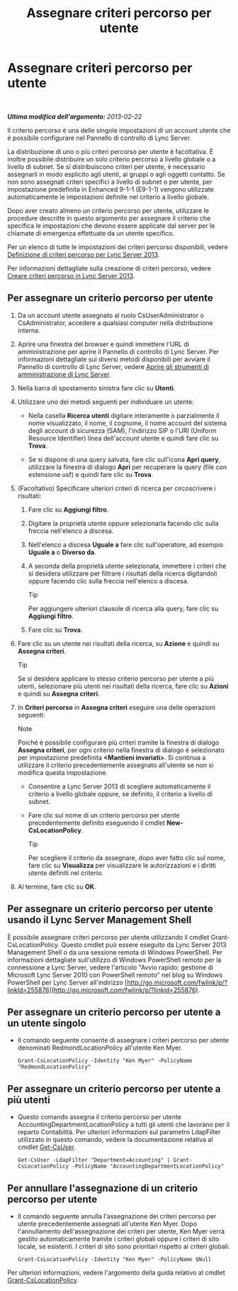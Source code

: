 ﻿---
title: Assegnare criteri percorso per utente
TOCTitle: Assegnare criteri percorso per utente
ms:assetid: 343f2de3-a0ae-4403-8456-6e520b579d32
ms:mtpsurl: https://technet.microsoft.com/it-it/library/Gg520974(v=OCS.15)
ms:contentKeyID: 49300137
ms.date: 08/24/2015
mtps_version: v=OCS.15
ms.translationtype: HT
---

# Assegnare criteri percorso per utente

 

_**Ultima modifica dell'argomento:** 2013-02-22_

Il criterio percorso è una delle singole impostazioni di un account utente che è possibile configurare nel Pannello di controllo di Lync Server.

La distribuzione di uno o più criteri percorso per utente è facoltativa. È inoltre possibile distribuire un solo criterio percorso a livello globale o a livello di subnet. Se si distribuiscono criteri per utente, è necessario assegnarli in modo esplicito agli utenti, ai gruppi o agli oggetti contatto. Se non sono assegnati criteri specifici a livello di subnet o per utente, per impostazione predefinita in Enhanced 9-1-1 (E9-1-1) vengono utilizzate automaticamente le impostazioni definite nel criterio a livello globale.

Dopo aver creato almeno un criterio percorso per utente, utilizzare le procedure descritte in questo argomento per assegnare il criterio che specifica le impostazioni che devono essere applicate dal server per le chiamate di emergenza effettuate da un utente specifico.

Per un elenco di tutte le impostazioni dei criteri percorso disponibili, vedere [Definizione di criteri percorso per Lync Server 2013](lync-server-2013-defining-the-location-policy.md).

Per informazioni dettagliate sulla creazione di criteri percorso, vedere [Creare criteri percorso in Lync Server 2013](lync-server-2013-create-location-policies.md).

## Per assegnare un criterio percorso per utente

1.  Da un account utente assegnato al ruolo CsUserAdministrator o CsAdministrator, accedere a qualsiasi computer nella distribuzione interna.

2.  Aprire una finestra del browser e quindi immettere l'URL di amministrazione per aprire il Pannello di controllo di Lync Server. Per informazioni dettagliate sui diversi metodi disponibili per avviare il Pannello di controllo di Lync Server, vedere [Aprire gli strumenti di amministrazione di Lync Server](lync-server-2013-open-lync-server-administrative-tools.md).

3.  Nella barra di spostamento sinistra fare clic su **Utenti**.

4.  Utilizzare uno dei metodi seguenti per individuare un utente:
    
      - Nella casella **Ricerca utenti** digitare interamente o parzialmente il nome visualizzato, il nome, il cognome, il nome account del sistema degli account di sicurezza (SAM), l'indirizzo SIP o l'URI (Uniform Resource Identifier) linea dell'account utente e quindi fare clic su **Trova**.
    
      - Se si dispone di una query salvata, fare clic sull'icona **Apri query**, utilizzare la finestra di dialogo **Apri** per recuperare la query (file con estensione usf) e quindi fare clic su **Trova**.

5.  (Facoltativo) Specificare ulteriori criteri di ricerca per circoscrivere i risultati:
    
    1.  Fare clic su **Aggiungi filtro**.
    
    2.  Digitare la proprietà utente oppure selezionarla facendo clic sulla freccia nell'elenco a discesa.
    
    3.  Nell'elenco a discesa **Uguale a** fare clic sull'operatore, ad esempio **Uguale a** o **Diverso da**.
    
    4.  A seconda della proprietà utente selezionata, immettere i criteri che si desidera utilizzare per filtrare i risultati della ricerca digitandoli oppure facendo clic sulla freccia nell'elenco a discesa.
        
        > [!tip]  
        > Per aggiungere ulteriori clausole di ricerca alla query, fare clic su <strong>Aggiungi filtro</strong>.    
    5.  Fare clic su **Trova**.

6.  Fare clic su un utente nei risultati della ricerca, su **Azione** e quindi su **Assegna criteri**.
    
    > [!tip]  
    > Se si desidera applicare lo stesso criterio percorso per utente a più utenti, selezionare più utenti nei risultati della ricerca, fare clic su <strong>Azioni</strong> e quindi su <strong>Assegna criteri</strong>.

7.  In **Criteri percorso** in **Assegna criteri** eseguire una delle operazioni seguenti:
    

    > [!NOTE]
    > Poiché è possibile configurare più criteri tramite la finestra di dialogo <STRONG>Assegna criteri</STRONG>, per ogni criterio nella finestra di dialogo è selezionato per impostazione predefinita <STRONG>&lt;Mantieni invariati&gt;</STRONG>. Si continua a utilizzare il criterio precedentemente assegnato all'utente se non si modifica questa impostazione.

    
      - Consentire a Lync Server 2013 di scegliere automaticamente il criterio a livello globale oppure, se definito, il criterio a livello di subnet.
    
      - Fare clic sul nome di un criterio percorso per utente precedentemente definito eseguendo il cmdlet **New-CsLocationPolicy**.
        
        > [!tip]  
        > Per scegliere il criterio da assegnare, dopo aver fatto clic sul nome, fare clic su <strong>Visualizza</strong> per visualizzare le autorizzazioni e i diritti utente definiti nel criterio.

8.  Al termine, fare clic su **OK**.

## Per assegnare un criterio percorso per utente usando il Lync Server Management Shell

È possibile assegnare criteri percorso per utente utilizzando il cmdlet Grant-CsLocationPolicy. Questo cmdlet può essere eseguito da Lync Server 2013 Management Shell o da una sessione remota di Windows PowerShell. Per informazioni dettagliate sull'utilizzo di Windows PowerShell remoto per la connessione a Lync Server, vedere l'articolo "Avvio rapido: gestione di Microsoft Lync Server 2010 con PowerShell remoto" nel blog su Windows PowerShell per Lync Server all'indirizzo [http://go.microsoft.com/fwlink/p/?linkId=255876](http://go.microsoft.com/fwlink/p/?linkid=255876).

## Per assegnare un criterio percorso per utente a un utente singolo

  - Il comando seguente consente di assegnare i criteri percorso per utente denominati RedmondLocationPolicy all'utente Ken Myer.
    
        Grant-CsLocationPolicy -Identity "Ken Myer" -PolicyName "RedmondLocationPolicy"

## Per assegnare un criterio percorso per utente a più utenti

  - Questo comando assegna il criterio percorso per utente AccountingDepartmentLocationPolicy a tutti gli utenti che lavorano per il reparto Contabilità. Per ulteriori informazioni sul parametro LdapFilter utilizzato in questo comando, vedere la documentazione relativa al cmdlet [Get-CsUser](https://docs.microsoft.com/en-us/powershell/module/skype/Get-CsUser).
    
        Get-CsUser -LdapFilter "Department=Accounting" | Grant-CsLocationPolicy -PolicyName "AccountingDepartmentLocationPolicy"

## Per annullare l'assegnazione di un criterio percorso per utente

  - Il comando seguente annulla l'assegnazione dei criteri percorso per utente precedentemente assegnati all'utente Ken Myer. Dopo l'annullamento dell'assegnazione dei criteri per utente, Ken Myer verrà gestito automaticamente tramite i criteri globali oppure i criteri di sito locale, se esistenti. I criteri di sito sono prioritari rispetto ai criteri globali.
    
        Grant-CsLocationPolicy -Identity "Ken Myer" -PolicyName $Null

Per ulteriori informazioni, vedere l'argomento della guida relativo al cmdlet [Grant-CsLocationPolicy](https://docs.microsoft.com/en-us/powershell/module/skype/Grant-CsLocationPolicy).

